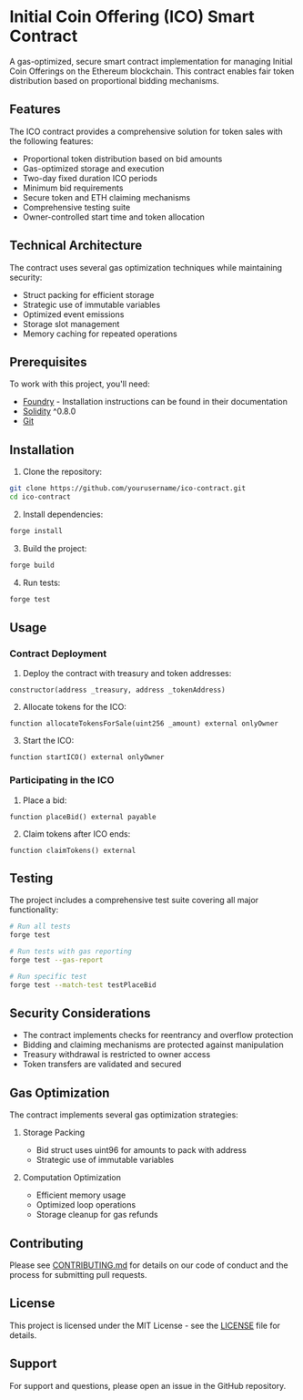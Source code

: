 # Initial Coin Offering (ICO) Smart Contract

A gas-optimized, secure smart contract implementation for managing Initial Coin Offerings on the Ethereum blockchain. This contract enables fair token distribution based on proportional bidding mechanisms.

## Features

The ICO contract provides a comprehensive solution for token sales with the following features:

- Proportional token distribution based on bid amounts
- Gas-optimized storage and execution
- Two-day fixed duration ICO periods
- Minimum bid requirements
- Secure token and ETH claiming mechanisms
- Comprehensive testing suite
- Owner-controlled start time and token allocation

## Technical Architecture

The contract uses several gas optimization techniques while maintaining security:

- Struct packing for efficient storage
- Strategic use of immutable variables
- Optimized event emissions
- Storage slot management
- Memory caching for repeated operations

## Prerequisites

To work with this project, you'll need:

- [Foundry](https://github.com/foundry-rs/foundry) - Installation instructions can be found in their documentation
- [Solidity](https://docs.soliditylang.org/) ^0.8.0
- [Git](https://git-scm.com/)

## Installation

1. Clone the repository:
```bash
git clone https://github.com/yourusername/ico-contract.git
cd ico-contract
```

2. Install dependencies:
```bash
forge install
```

3. Build the project:
```bash
forge build
```

4. Run tests:
```bash
forge test
```

## Usage

### Contract Deployment

1. Deploy the contract with treasury and token addresses:
```solidity
constructor(address _treasury, address _tokenAddress)
```

2. Allocate tokens for the ICO:
```solidity
function allocateTokensForSale(uint256 _amount) external onlyOwner
```

3. Start the ICO:
```solidity
function startICO() external onlyOwner
```

### Participating in the ICO

1. Place a bid:
```solidity
function placeBid() external payable
```

2. Claim tokens after ICO ends:
```solidity
function claimTokens() external
```

## Testing

The project includes a comprehensive test suite covering all major functionality:

```bash
# Run all tests
forge test

# Run tests with gas reporting
forge test --gas-report

# Run specific test
forge test --match-test testPlaceBid
```

## Security Considerations

- The contract implements checks for reentrancy and overflow protection
- Bidding and claiming mechanisms are protected against manipulation
- Treasury withdrawal is restricted to owner access
- Token transfers are validated and secured

## Gas Optimization

The contract implements several gas optimization strategies:

1. Storage Packing
   - Bid struct uses uint96 for amounts to pack with address
   - Strategic use of immutable variables

2. Computation Optimization
   - Efficient memory usage
   - Optimized loop operations
   - Storage cleanup for gas refunds

## Contributing

Please see [CONTRIBUTING.md](./CONTRIBUTING.md) for details on our code of conduct and the process for submitting pull requests.

## License

This project is licensed under the MIT License - see the [LICENSE](./LICENSE) file for details.

## Support

For support and questions, please open an issue in the GitHub repository.